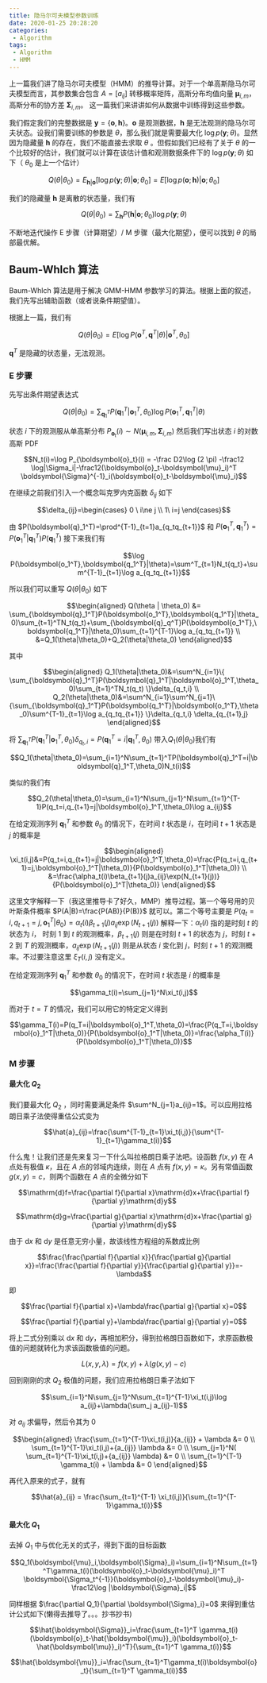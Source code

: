 ```yaml
---
title: 隐马尔可夫模型参数训练
date: 2020-01-25 20:28:20
categories:
 - Algorithm
tags:
 - Algorithm
 - HMM
---
```


上一篇我们讲了隐马尔可夫模型（HMM）的推导计算。对于一个单高斯隐马尔可夫模型而言，其参数集合包含 $A=[a_{ij}]$ 转移概率矩阵，高斯分布均值向量 $\boldsymbol{\mu}_{i,m}$，高斯分布的协方差 $\boldsymbol{\Sigma}_{i,m}$。 这一篇我们来讲讲如何从数据中训练得到这些参数。


<!--more-->

我们假定我们的完整数据是 $\boldsymbol{y}=\{\boldsymbol{o},\boldsymbol{h}\}$。$\boldsymbol{o}$ 是观测数据，$\boldsymbol{h}$ 是无法观测的隐马尔可夫状态。设我们需要训练的参数是 $\theta$，那么我们就是需要最大化 $\log p(\boldsymbol{y};\theta )$。显然因为隐藏量 $\boldsymbol{h}$ 的存在，我们不能直接去求取 $\theta$ 。但假如我们已经有了关于 $\theta$ 的一个比较好的估计，我们就可以计算在该估计值和观测数据条件下的 $\log p(\boldsymbol{y};\theta)$ 如下（ $\theta_0$ 是上一个估计）

$$Q(\theta | \theta_0)=E_{\boldsymbol{h}|\boldsymbol{o}}[\log p(\boldsymbol{y};\theta)|\boldsymbol{o};\theta_0] = E[\log p(\boldsymbol{o};\boldsymbol{h})|\boldsymbol{o};\theta_0]$$

我们的隐藏量 $\boldsymbol{h}$ 是离散的状态量，我们有

$$Q(\theta|\theta_0)=\sum_{\boldsymbol{h}} P(\boldsymbol{h}|\boldsymbol{o};\theta_0) \log p(\boldsymbol{y};\theta)$$

不断地迭代操作 E 步骤（计算期望）/ M 步骤（最大化期望），便可以找到 $\theta$ 的局部最优解。

## Baum-Whlch 算法

Baum-Whlch 算法是用于解决 GMM-HMM 参数学习的算法。根据上面的叙述，我们先写出辅助函数（或者说条件期望值）。

根据上一篇，我们有 

$$Q(\theta|\theta_0)=E[\log P(\boldsymbol{o}^T,\boldsymbol{q}^T|\theta)| \boldsymbol{o}^T,\theta_0]$$

$\boldsymbol{q}^T$ 是隐藏的状态量，无法观测。

### E 步骤

先写出条件期望表达式

$$Q(\theta|\theta_0)=\sum_{\boldsymbol{q}_1^T}P(\boldsymbol{q}_1^T|\boldsymbol{o}_1^T,\theta_0) \log P(\boldsymbol{o}_1^T,\boldsymbol{q}_1^T|\theta)$$

状态 $i$ 下的观测服从单高斯分布 $P_{\boldsymbol{o}_t}(i) \sim N(\boldsymbol{\mu}_{i,m},\boldsymbol{\Sigma}_{i,m})$ 然后我们写出状态 $i$ 的对数高斯 PDF

$$N_t(i)=\log P_{\boldsymbol{o}_t}(i) = -\frac D2\log (2 \pi) -\frac12 \log|\Sigma_i|-\frac12(\boldsymbol{o}_t-\boldsymbol{\mu}_i)^T \boldsymbol{\Sigma}^{-1}_i(\boldsymbol{o}_t-\boldsymbol{\mu}_i)$$

在继续之前我们引入一个概念叫克罗内克函数 $\delta_{ij}$ 如下

$$\delta_{ij}=\begin{cases} 0 \ i\ne j  \\ 1\ i=j \end{cases}$$

由 $P(\boldsymbol{q}_1^T)=\prod^{T-1}_{t=1}a_{q_tq_{t+1}}$ 和 $P(\boldsymbol{o}_1^T,\boldsymbol{q}_1^T)=P(\boldsymbol{o}_1^T|\boldsymbol{q}_1^T)P(\boldsymbol{q}_1^T)$ 接下来我们有

$$\log P(\boldsymbol{o_1^T},\boldsymbol{q_1^T}|\theta)=\sum^T_{t=1}N_t{q_t}+\sum^{T-1}_{t=1}\log a_{q_tq_{t+1}}$$

所以我们可以重写 $Q(\theta|\theta_0)$ 如下

$$\begin{aligned} Q(\theta | \theta_0) &= \sum_{\boldsymbol{q}_1^T}P(\boldsymbol{o_1^T},\boldsymbol{q_1^T}|\theta_0)\sum_{t=1}^TN_t(q_t)+\sum_{\boldsymbol{q}_q^T}P(\boldsymbol{o_1^T},\boldsymbol{q_1^T}|\theta_0)\sum_{t=1}^{T-1}\log a_{q_tq_{t+1}}  \\
&=Q_1(\theta|\theta_0)+Q_2(\theta|\theta_0) \end{aligned}$$

其中

$$\begin{aligned} Q_1(\theta|\theta_0)&=\sum^N_{i=1}\{ \sum_{\boldsymbol{q}_1^T}P(\boldsymbol{q}_1^T|\boldsymbol{o}_1^T,\theta_0)\sum_{t=1}^TN_t(q_t) \}\delta_{q_t,i} \\
Q_2(\theta|\theta_0)&=\sum^N_{i=1}\sum^N_{j=1}\{\sum_{\boldsymbol{q}_1^T}P(\boldsymbol{q_1^T}|\boldsymbol{o_1^T},\theta_0)\sum^{T-1}_{t=1}\log a_{q_tq_{t+1}} \}\delta_{q_t,i} \delta_{q_{t+1},j} \end{aligned}$$

将 $\sum_{\boldsymbol{q}_1^T}P(\boldsymbol{q}_1^T|\boldsymbol{o}_1^T,\theta_0)\delta_{q_t,i}=P(\boldsymbol{q}_1^T=i|\boldsymbol{q}_1^T,\theta_0)$ 带入$Q_1(\theta|\theta_0)$我们有

$$Q_1(\theta|\theta_0)=\sum_{i=1}^N\sum_{t=1}^TP(\boldsymbol{q}_1^T=i|\boldsymbol{q}_1^T,\theta_0)N_t(i)$$

类似的我们有

$$Q_2(\theta|\theta_0)=\sum_{i=1}^N\sum_{j=1}^N\sum_{t=1}^{T-1}P(q_t=i,q_{t+1}=j|\boldsymbol{o}_1^T,\theta_0)\log a_{ij}$$

在给定观测序列 $\boldsymbol{q}_1^T$ 和参数 $\theta_0$ 的情况下，在时间 $t$ 状态是 $i$，在时间 $t+1$ 状态是 $j$ 的概率是

$$\begin{aligned} \xi_t(i,j)&=P(q_t=i,q_{t+1}=j|\boldsymbol{o}_1^T,\theta_0)=\frac{P(q_t=i,q_{t+1}=j,\boldsymbol{o}_1^T|\theta_0)}{P(\boldsymbol{o}_1^T|\theta_0)} \\ 
&=\frac{\alpha_t(i)\beta_{t+1}(j)a_{ij}\exp(N_{t+1}(j))}{P(\boldsymbol{o}_1^T|\theta_0)} \end{aligned}$$

这里文字解释一下（我这里推导卡了好久，MMP）推导过程。第一个等号用的贝叶斯条件概率 $P(A|B)=\frac{P(AB)}{P(B)}$ 就可以。第二个等号主要是 $P(q_t=i,q_{t+1}=j,\boldsymbol{o}_1^T|\theta_0)=\alpha_t(i)\beta_{t+1}(j)a_{ij}\exp(N_{t+1}(j))$ 解释一下：$\alpha_t(i)$ 指的是时刻 $t$ 的状态为 $i$， 时刻 1 到 $t$ 的观测概率，$\beta_{t+1}(j)$ 则是在时刻 $t+1$ 的状态为 $j$，时刻 $t+2$ 到 $T$ 的观测概率，$a_{ij}\exp(N_{t+1}(j))$ 则是从状态 $i$ 变化到 $j$，时刻 $t+1$ 的观测概率。不过要注意这里 $\xi_T(i,j)$ 没有定义。

在给定观测序列 $\boldsymbol{q}_1^T$ 和参数 $\theta_0$ 的情况下，在时间 $t$ 状态是 $i$ 的概率是

$$\gamma_t(i)=\sum_{j=1}^N\xi_t(i,j)$$


而对于 $t=T$ 的情况，我们可以用它的特定定义得到

$$\gamma_T(i)=P(q_T=i|\boldsymbol{o}_1^T,\theta_0)=\frac{P(q_T=i,\boldsymbol{o}_1^T|\theta_0)}{P(\boldsymbol{o}_1^T|\theta_0)}=\frac{\alpha_T(i)}{P(\boldsymbol{o}_1^T|\theta_0)}$$

### M 步骤

#### 最大化 $Q_2$

我们要最大化 $Q_2$ ，同时需要满足条件 $\sum^N_{j=1}a_{ij}=1$。可以应用拉格朗日乘子法使得重估公式变为

$$\hat{a}_{ij}=\frac{\sum^{T-1}_{t=1}\xi_t(i,j)}{\sum^{T-1}_{t=1}\gamma_t(i)}$$

什么鬼！让我们还是先来复习一下什么叫拉格朗日乘子法吧。设函数 $f(x,y)$ 在 $A$ 点处有极值 $\kappa$，且在 $A$ 点的邻域内连续，则在 $A$ 点有 $f(x,y)=\kappa$。另有常值函数 $g(x,y)=c$，则两个函数在 $A$ 点的全微分如下

$$\mathrm{d}f=\frac{\partial f}{\partial x}\mathrm{d}x+\frac{\partial f}{\partial y}\mathrm{d}y$$

$$\mathrm{d}g=\frac{\partial g}{\partial x}\mathrm{d}x+\frac{\partial g}{\partial y}\mathrm{d}y$$

由于 $\mathrm{d}x$ 和 $\mathrm{d}y$ 是任意无穷小量，故该线性方程组的系数成比例

$$\frac{\frac{\partial f}{\partial x}}{\frac{\partial g}{\partial x}}=\frac{\frac{\partial f}{\partial y}}{\frac{\partial g}{\partial y}}=-\lambda$$

即

$$\frac{\partial f}{\partial x}+\lambda\frac{\partial g}{\partial x}=0$$

$$\frac{\partial f}{\partial y}+\lambda\frac{\partial g}{\partial y}=0$$

将上二式分别乘以 $\mathrm{d}x$ 和 $\mathrm{d}y$，再相加积分，得到拉格朗日函数如下，求原函数极值的问题就转化为求该函数极值的问题。

$$L(x,y,\lambda)=f(x,y)+\lambda (g(x,y)-c) $$

回到刚刚的求 $Q_2$ 极值的问题，我们应用拉格朗日乘子法如下

$$\sum_{i=1}^N\sum_{j=1}^N\sum_{t=1}^{T-1}\xi_t(i,j)\log a_{ij}+\lambda(\sum_j a_{ij}-1)$$

对 $a_{ij}$ 求偏导，然后令其为 0

$$\begin{aligned} \frac{\sum_{t=1}^{T-1}\xi_t(i,j)}{a_{ij}} + \lambda &= 0 \\
\sum_{t=1}^{T-1}\xi_t(i,j)+{a_{ij}}  \lambda &= 0 \\
\sum_{j=1}^N( \sum_{t=1}^{T-1}\xi_t(i,j)+{a_{ij}}  \lambda) &= 0 \\
\sum_{t=1}^{T-1} \gamma_t(i) + \lambda &= 0
\end{aligned}$$

再代入原来的式子，就有

$$\hat{a}_{ij} = \frac{\sum_{t=1}^{T-1} \xi_t(i,j)}{\sum_{t=1}^{T-1}\gamma_t(i)}$$

#### 最大化 $Q_1$

去掉 $Q_1$ 中与优化无关的式子，得到下面的目标函数

$$Q_1(\boldsymbol{\mu}_i,\boldsymbol{\Sigma}_i)=\sum_{i=1}^N\sum_{t=1}^T\gamma_t(i)(\boldsymbol{o}_t-\boldsymbol{\mu}_i)^T \boldsymbol{\Sigma_t^{-1}}(\boldsymbol{o}_t-\boldsymbol{\mu}_i)-\frac12\log |\boldsymbol{\Sigma}_i|$$

同样根据 $\frac{\partial Q_1}{\partial \boldsymbol{\Sigma}_i}=0$ 来得到重估计公式如下(懒得去推导了。。。抄书抄书)

$$\hat{\boldsymbol{\Sigma}}_i=\frac{\sum_{t=1}^T \gamma_t(i)(\boldsymbol{o}_t-\hat{\boldsymbol{\mu}}_i)(\boldsymbol{o}_t-\hat{\boldsymbol{\mu}}_i)^T}{\sum_{t=1}^T \gamma_t(i)}$$

$$\hat{\boldsymbol{\mu}}_i=\frac{\sum_{t=1}^T\gamma_t(i)\boldsymbol{o}_t}{\sum_{t=1}^T \gamma_t(i)}$$
